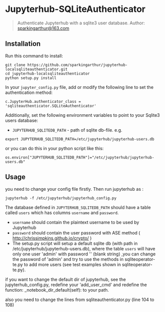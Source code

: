 # Jupyterhub-SQLiteAuthenticator
> Authenticate Jupyterhub with a sqlite3 user database.
> Author: sparkingarthur@163.com
## Installation
Run this command to install:

```
git clone https://github.com/sparkingarthur/jupyterhub-localsqliteauthenticator.git
cd jupyterhub-localsqliteauthenticator
python setup.py install 
```

In your `jupyter_config.py` file, add or modify the following line to set the authentication method:

```
c.JupyterHub.authenticator_class = 'sqliteauthenticator.SQLiteAuthenticator'
```

Additionally, set the following environment variables to point to your Sqlite3 users database:

- `JUPYTERHUB_SQLITEDB_PATH` - path of sqlite db-file.
e.g. 
```
export JUPYTERHUB_SQLITEDB_PATH=/etc/jupyterhub/jupyterhub-users.db 
```
or you can do this in your python script like this:
```
os.environ["JUPYTERHUB_SQLITEDB_PATH"]="/etc/jupyterhub/jupyterhub-users.db"
```
## Usage
you need to change your config file firstly.
Then run jupyterhub as :
```
jupyterhub -f /etc/jupyterhub/jupyterhub_config.py
```
The database defined in `JUPYTERHUB_SQLITEDB_PATH` should have a table called `users` which has columns `username` and `password`.

- `username` should contain the plaintext username to be used by Jupyterhub
- `password` should contain the user password with ASE method ( http://chrissimpkins.github.io/crypto/ )
-  The setup.py script will setup a default sqlite db (with path in /etc/jupyterhub/jupyterhub-users.db), where the table `users` will have only one user 'admin' with password '' (blank string) ,you can change the password of 'admin' and try to use the methods in sqliteoperator-te.py to add more users (see test examples shown in sqliteoperator-te.py).
	
if you want to change the default dir of jupyterhub, see the jupyterhub_config.py, redefine your 'add_user_cmd' and redefine the function:
_notebook_dir_default(self): to your path.

also you need to change the lines from sqliteauthenticator.py (line 104 to 108) 
